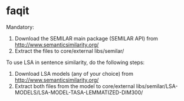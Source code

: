 faqit
=====

Mandatory:
1. Download the SEMILAR main package (SEMILAR API) from http://www.semanticsimilarity.org/
2. Extract the files to core/external libs/semilar/

To use LSA in sentence similarity, do the following steps:
1. Download LSA models (any of your choice) from http://www.semanticsimilarity.org/
2. Extract both files from the model to core/external libs/semilar/LSA-MODELS/LSA-MODEL-TASA-LEMMATIZED-DIM300/
